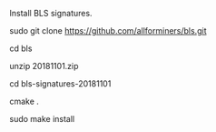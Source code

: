 Install BLS signatures.

sudo git clone https://github.com/allforminers/bls.git

cd bls

unzip 20181101.zip

cd bls-signatures-20181101

cmake .

sudo make install

